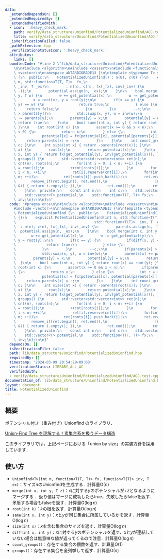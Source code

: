 ```yaml
---
data:
  _extendedDependsOn: []
  _extendedRequiredBy: []
  _extendedVerifiedWith:
  - icon: ':heavy_check_mark:'
    path: verify/data_structure/Unionfind/PotentializedUnionfind/AOJ.test.cpp
    title: verify/data_structure/Unionfind/PotentializedUnionfind/AOJ.test.cpp
  _isVerificationFailed: false
  _pathExtension: hpp
  _verificationStatusIcon: ':heavy_check_mark:'
  attributes:
    links: []
  bundledCode: "#line 2 \"lib/data_structure/Unionfind/PotentializedUnionfind.hpp\"\
    \n\n#include <algorithm>\n#include <cassert>\n#include <functional>\n#include\
    \ <vector>\n\nnamespace akTARDIGRADE13 {\n\ntemplate <typename T> struct PotentializedUnionfind\
    \ {\n  public:\n    PotentializedUnionfind() : n(0), c(0) {}\n    explicit PotentializedUnionfind(int\
    \ n, std::function<T(T, T)> _fx,\n                                    std::function<T(T)>\
    \ _inv, T _ex)\n        : n(n), c(n), fx(_fx), inv(_inv) {\n        parents.assign(n,\
    \ -1);\n        potential.assign(n, _ex);\n    }\n\n    bool merge(int x, int\
    \ y, T w) {\n        w += get_potential(x);\n        w -= get_potential(y);\n\
    \        x = root(x), y = root(y);\n\n        if(x == y) {\n            if(diff(x,\
    \ y) == w) {\n                return true;\n            } else {\n           \
    \     return false;\n            }\n        }\n        --c;\n\n        if(parents[x]\
    \ > parents[y])\n            std::swap(x, y), w = inv(w);\n        parents[x]\
    \ += parents[y];\n        parents[y] = x;\n        potential[y] = w;\n       \
    \ return true;\n    }\n\n    bool same(int x, int y) { return root(x) == root(y);\
    \ }\n\n    int root(int x) {\n        assert(x >= 0 && x < n);\n        if(parents[x]\
    \ < 0) {\n            return x;\n        } else {\n            int r = root(parents[x]);\n\
    \            potential[x] = fx(potential[x], potential[parents[x]]);\n       \
    \     return parents[x] = r;\n        }\n    }\n\n    int count_group() { return\
    \ c; }\n\n    int size(int x) { return -parents[root(x)]; }\n\n    T get_potential(int\
    \ x) {\n        root(x);\n        return potential[x];\n    }\n\n    T diff(int\
    \ x, int y) { return fx(get_potential(y), inv(get_potential(x))); }\n\n    std::vector<std::vector<int>>\
    \ groups() {\n        std::vector<std::vector<int>> ret(n);\n        std::vector<int>\
    \ cnt(n), roots(n);\n        for(int i = 0; i < n; ++i) {\n            roots[i]\
    \ = root(i);\n            ++cnt[roots[i]];\n        }\n        for(int i = 0;\
    \ i < n; ++i)\n            ret[i].reserve(cnt[i]);\n        for(int i = 0; i <\
    \ n; ++i)\n            ret[roots[i]].push_back(i);\n        ret.erase(\n     \
    \       remove_if(ret.begin(), ret.end(),\n                      [&](const std::vector<int>\
    \ &i) { return i.empty(); }),\n            ret.end());\n        return ret;\n\
    \    }\n\n  private:\n    const int n;\n    int c;\n    std::vector<int> parents;\n\
    \    std::vector<T> potential;\n    std::function<T(T, T)> fx;\n    std::function<T(T)>\
    \ inv;\n};\n\n}\n"
  code: "#pragma once\n\n#include <algorithm>\n#include <cassert>\n#include <functional>\n\
    #include <vector>\n\nnamespace akTARDIGRADE13 {\n\ntemplate <typename T> struct\
    \ PotentializedUnionfind {\n  public:\n    PotentializedUnionfind() : n(0), c(0)\
    \ {}\n    explicit PotentializedUnionfind(int n, std::function<T(T, T)> _fx,\n\
    \                                    std::function<T(T)> _inv, T _ex)\n      \
    \  : n(n), c(n), fx(_fx), inv(_inv) {\n        parents.assign(n, -1);\n      \
    \  potential.assign(n, _ex);\n    }\n\n    bool merge(int x, int y, T w) {\n \
    \       w += get_potential(x);\n        w -= get_potential(y);\n        x = root(x),\
    \ y = root(y);\n\n        if(x == y) {\n            if(diff(x, y) == w) {\n  \
    \              return true;\n            } else {\n                return false;\n\
    \            }\n        }\n        --c;\n\n        if(parents[x] > parents[y])\n\
    \            std::swap(x, y), w = inv(w);\n        parents[x] += parents[y];\n\
    \        parents[y] = x;\n        potential[y] = w;\n        return true;\n  \
    \  }\n\n    bool same(int x, int y) { return root(x) == root(y); }\n\n    int\
    \ root(int x) {\n        assert(x >= 0 && x < n);\n        if(parents[x] < 0)\
    \ {\n            return x;\n        } else {\n            int r = root(parents[x]);\n\
    \            potential[x] = fx(potential[x], potential[parents[x]]);\n       \
    \     return parents[x] = r;\n        }\n    }\n\n    int count_group() { return\
    \ c; }\n\n    int size(int x) { return -parents[root(x)]; }\n\n    T get_potential(int\
    \ x) {\n        root(x);\n        return potential[x];\n    }\n\n    T diff(int\
    \ x, int y) { return fx(get_potential(y), inv(get_potential(x))); }\n\n    std::vector<std::vector<int>>\
    \ groups() {\n        std::vector<std::vector<int>> ret(n);\n        std::vector<int>\
    \ cnt(n), roots(n);\n        for(int i = 0; i < n; ++i) {\n            roots[i]\
    \ = root(i);\n            ++cnt[roots[i]];\n        }\n        for(int i = 0;\
    \ i < n; ++i)\n            ret[i].reserve(cnt[i]);\n        for(int i = 0; i <\
    \ n; ++i)\n            ret[roots[i]].push_back(i);\n        ret.erase(\n     \
    \       remove_if(ret.begin(), ret.end(),\n                      [&](const std::vector<int>\
    \ &i) { return i.empty(); }),\n            ret.end());\n        return ret;\n\
    \    }\n\n  private:\n    const int n;\n    int c;\n    std::vector<int> parents;\n\
    \    std::vector<T> potential;\n    std::function<T(T, T)> fx;\n    std::function<T(T)>\
    \ inv;\n};\n\n}"
  dependsOn: []
  isVerificationFile: false
  path: lib/data_structure/Unionfind/PotentializedUnionfind.hpp
  requiredBy: []
  timestamp: '2024-03-09 20:54:29+09:00'
  verificationStatus: LIBRARY_ALL_AC
  verifiedWith:
  - verify/data_structure/Unionfind/PotentializedUnionfind/AOJ.test.cpp
documentation_of: lib/data_structure/Unionfind/PotentializedUnionfind.hpp
layout: document
title: PotentializedUnionfind
---
```


## 概要

ポテンシャル付き（重み付き）Unionfind のライブラリ．

[Union-Find Tree を理解する！素集合系を扱うデータ構造](https://algo-logic.info/union-find-tree/)

このライブラリでは，上記ページにおける「union by size」の実装方針を採用しています．

## 使い方

- `Unionfind<T>(int n, function<T(T, T)> fx, function<T(T)> inv, T ex)`：サイズ$n$のUnionfindを生成する．計算量$\mathrm{O}(n)$
- `merge(int x, int y, T z)`：$x$に対する$y$のポテンシャルが$+z$となるようにマージする
．返り値はマージに成功したらtrue，失敗したらfalseを返す．矛盾する場合もfalseを返す．計算量$\mathrm{O}(\log n)$
- `root(int k)`：$k$の根を返す．計算量$\mathrm{O}(\log n)$
- `same(int x, int y)`：$x$と$y$が同じ集合に所属しているかを返す．計算量$\mathrm{O}(\log n)$
- `size(int x)`：$x$を含む集合のサイズを返す．計算量$\mathrm{O}(\log n)$
- `diff(int x, int y)`：$x$に対する$y$のポテンシャルを返す．$x$と$y$が連結していない場合は無意味な値が返ってくるので注意．計算量$\mathrm{O}(\log n)$
- `count_groups()`：存在する集合の個数を返す．計算量$\mathrm{O}(1)$
- `groups()`：存在する集合を全列挙して返す．計算量$\mathrm{O}(n)$